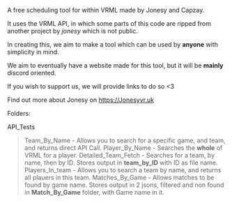 A free scheduling tool for within VRML made by Jonesy and Capzay.

It uses the VRML API, in which some parts of this code are ripped from another project by *jonesy* which is not public.

In creating this, we aim to make a tool which can be used by **anyone** with simplicity in mind. 

We aim to eventually have a website made for this tool, but it will be **mainly** discord oriented.

If you wish to support us, we will provide links to do so <3

Find out more about Jonesy on https://Jonesyvr.uk 

Folders:

API_Tests

> Team_By_Name - Allows you to search for a specific game, and team, and returns direct API Call.
> Player_By_Name - Searches the **whole** of VRML for a player.
> Detailed_Team_Fetch - Searches for a team, by name, then by ID. Stores output in **team_by_ID** with ID as file name.
> Players_In_team - Allows you to search a team by name, and returns all plauers in this team.
> Matches_By_Game - Allows matches to be found by game name. Stores output in 2 jsons, filtered and non found in **Match_By_Game** folder, with Game name in it.
